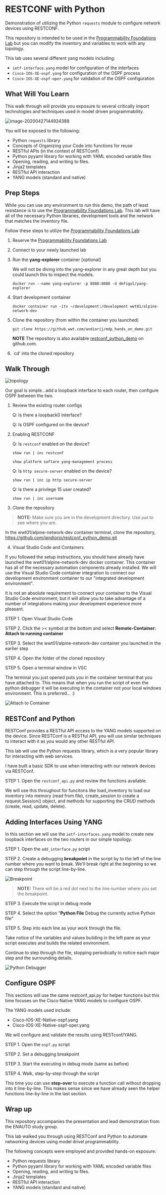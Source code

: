 # RESTCONF with Python

Demonstration of utilizing the Python `requests` module to configure network devices using RESTCONF.

This repository is intended to be used in the [Programmability Foundations Lab](https://www.wwt.com/lab/programmability-foundations-lab) but you can modify the inventory and variables to work with any topology.

This lab uses several different yang models including:
- `ietf-interface.yang` model for configuration of the interfaces
- `Cisco-IOS-XE-ospf.yang` for configuration of the OSPF process
- `Cisco-IOS-XE-ospf-oper.yang` for validation of the OSPF configuration

## What Will You Learn

This walk through will provide you exposure to several critically import technologies and techniques used in model driven programmability.

![image-20200427144924388](_images/what_will_you_learn.png)

You will be exposed to the following:

* Python `requests` library
* Concepts of Organizing your Code into functions for reuse
* RESTful APIs (in the context of RESTConf)
* Python pyyaml library for working with YAML encoded variable files
* Opening, reading, and writing to files.
* Jinja2 templates
* RESTful API interaction
* YANG models (standard and native)

## Prep Steps

While you can use any environment to run this demo, the path of least resistance is to use the [Programmability Foundations Lab](https://www.wwt.com/lab/programmability-foundations-lab).  This lab will have all of the necessary Python libraries, development tools and the network that matches the inventory file.

Follow these steps to utilize the [Programmability Foundations Lab](https://www.wwt.com/lab/programmability-foundations-lab):

1. Reserve the [Programmability Foundations Lab](https://www.wwt.com/lab/programmability-foundations-lab)

2. Connect to your newly launched lab

3. Run the **yang-explorer** container [optional]

   We will not be diving into the yang-explorer in any great depth but you could launch this to inspect the models.

    ```
    docker run --name yang-explorer -p 8088:8088 -d dmfigol/yang-explorer
    ```

4. Start development container
    ```shell
    docker container run -itv ~/development:/development wwt01/alpine-network-dev
    ```

5. Clone the repository (from within the container you launched)


   ```
   git clone https://github.wwt.com/andiorij/mdp_hands_on_demo.git
   ```

   **NOTE** The repository is also available [restconf_python_demo](https://github.wwt.com/andiorij/mdp_hands_on_demo.git) on github.com.


6. `cd' into the cloned repository

## Walk Through

![topology](_images/net_topology_simple.png)

Our goal is simple...add a loopback interface to each router, then configure OSPF between the two.

1. Review the existing router configs

   Q: Is there a loopback0 interface?

   Q: Is OSPF configured on the device?

2. Enabling RESTCONF

   Q: Is `restconf` enabled on the device?

   ```shell
   show run | inc restconf

   show platform softare yang-management process
   ```

   Q: Is `http secure-server` enabled on the device?

   ```shell
   show run | inc ip http secure-server
   ```

   Q: Is there a privilege 15 user created?

   ```shell
   show run | inc username
   ```

3. Clone the repository

> **NOTE:** Make sure you are in the development directory. Use `pwd` to see where you are.

In the wwt01/alpine-network-dev container terminal, clone the repository, https://github.com/jandiorio/restconf_python_demo.git


4. Visual Studio Code and Containers

If you followed the setup instructions, you should have already have launched the wwt01/alpine-network-dev docker container.  This container has all of the necessary automation components already installed.  We will use the Visual Studio Code container integration to connect our development environment container to our "integrated development environment".

It is not an absolute requirement to connect your container to the Visual Studio Code environment, but it will allow you to take advantage of a number of integrations making your development experience more pleasant.

STEP 1. Open Visual Studio Code

STEP 2. Click the >< symbol at the bottom and select **Remote-Container: Attach to running container**

STEP 3. Select the wwt01/alpine-network-dev container you launched in the earlier step

STEP 4. Open the folder of the cloned repository

STEP 5. Open a terminal window in VSC

The terminal you just opened puts you in the container terminal that you have attached to.  This means that when you run the script of even the python debugger it will be executing in the container not your local windows environment.  This is preferred... :)

![Attach to Container](_images/vsc_attach_container.gif)

## RESTConf and Python

RESTConf provides a RESTful API access to the YANG models supported on the device.  Since RESTConf is a RESTful API, you will use similar techniques to interact with it as you would any other RESTful API.

This lab will use the Python requests library, which is a very popular library for interacting with web services.

I have built a basic SDK to use when interacting with our network devices via RESTConf.

STEP 1. Open the `restconf_api.py` and review the functions available.

We will use this throughout for funcitons like load_inventory to load our inventory into memory (read from file), create_session to create a request.Session() object, and methods for supporting the CRUD methods (create, read, update, delete).

## Adding Interfaces Using YANG

In this section we will use the `ietf-interfaces.yang` model to create new loopback interfaces on the two routers in our simple topology.

STEP 1. Open the `add_interface.py` script

STEP 2. Create a debugging **breakpoint** in the script by to the left of the line number where you want to break.  We'll break right at the beginning so we can step through the script line-by-line.

![Breakpoint](_images/debugging_break.gif)

> **NOTE:** There will be a red dot next to the line number where you set the breakpoint.

STEP 3. Execute the script in debug mode

STEP 4. Select the option "**Python File** Debug the currently active Python file"

STEP 5. Step into each line as your work through the file.

Take notice of the variables and values building in the left pane as your script executes and builds the related environment.

Continue to step through the file, stopping periodically to notice each major step and the surrounding details.

![Python Debugger](_images/debugging_execute.gif)

## Configure OSPF

This sections will use the same restconf_api.py for helper functions but this time focuses on the Cisco Native YANG models to configure OSPF.

The YANG models used include:
- Cisco-IOS-XE-Native-ospf.yang
- Cisco-IOS-XE-Native-ospf-oper.yang

We will configure and validate the results using RESTconf/YANG.

STEP 1. Open the `ospf.py` script

STEP 2. Set a debugging breakpoint

STEP 3. Start the executing in debug mode (same as before)

STEP 4. Walk, step-by-step through the script

This time you can use **step-over** to execute a function call without dropping into it line-by-line.  This makes sense since we have already seen the helper functions line-by-line in the last section.

## Wrap up

This repository accompanies the presentation and lead demonstration from the ENAUTO study group.

This lab walked you through using RESTConf and Python to automate networking devices using model drivel programmability.

The following concepts were employed and provided hands-on exposure:
- Python requests library
- Python pyyaml library for working with YAML encoded variable files
- Opening, reading, and writing to files.
- Jinja2 templates
- RESTful API interaction
- YANG models (standard and native)
